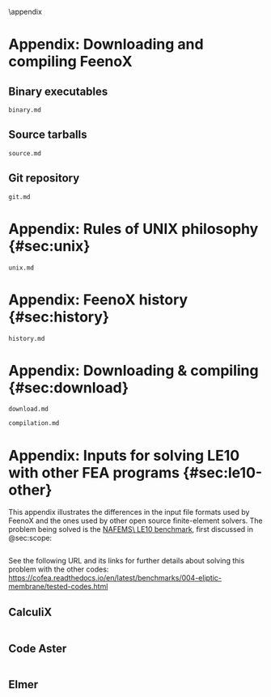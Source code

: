 \appendix
 
# Appendix: Downloading and compiling FeenoX

## Binary executables

```include
binary.md
```

## Source tarballs

```include
source.md
```

## Git repository

```include
git.md
```



# Appendix: Rules of UNIX philosophy {#sec:unix}

```{.include shift-heading-level-by=1}
unix.md
```

# Appendix: FeenoX history {#sec:history}

```{.include shift-heading-level-by=1}
history.md
```



# Appendix: Downloading & compiling {#sec:download}

```{.include shift-heading-level-by=1}
download.md
```

```{.include shift-heading-level-by=1}
compilation.md
```
# Appendix: Inputs for solving LE10 with other FEA programs {#sec:le10-other}

This appendix illustrates the differences in the input file formats used by FeenoX and the ones used by other open source finite-element solvers. The problem being solved is the [NAFEMS\ LE10 benchmark](https://www.seamplex.com/feenox/examples/#nafems-le10-thick-plate-pressure-benchmark), first discussed in @sec:scope:

```{.feenox include="nafems-le10.fee"}
```

See the following URL and its links for further details about solving this problem with the other codes: <https://cofea.readthedocs.io/en/latest/benchmarks/004-eliptic-membrane/tested-codes.html>

## CalculiX

```{include="le10-calculix.inp"}
```

## Code Aster

```{include="le10-aster.comm"}
```

## Elmer

```{include="le10-elmer.elm"}
```

